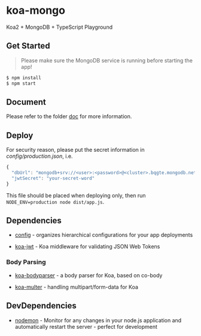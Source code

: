 # koa-mongo

Koa2 + MongoDB + TypeScript Playground


## Get Started

> Please make sure the MongoDB service is running before starting the app!

```bash
$ npm install
$ npm start
```


## Document

Please refer to the folder [doc](./doc) for more information.


## Deploy

For security reason, please put the secret information in _config/production.json_, i.e.

```js
{
  "dbUrl": "mongodb+srv://<user>:<password>@<cluster>.bqgte.mongodb.net/<dbname>?retryWrites=true&w=majority",
  "jwtSecret": "your-secret-word"
}
```

This file should be placed when deploying only, then run `NODE_ENV=production node dist/app.js`.


## Dependencies

* [config](https://github.com/lorenwest/node-config) - organizes hierarchical configurations for your app deployments

* [koa-jwt](https://github.com/koajs/jwt) - Koa middleware for validating JSON Web Tokens

### Body Parsing

* [koa-bodyparser](https://github.com/koajs/body-parser) - a body parser for Koa, based on co-body

* [koa-multer](https://github.com/koa-modules/multer) - handling multipart/form-data for Koa


## DevDependencies

* [nodemon](http://nodemon.io/) - Monitor for any changes in your node.js application and automatically restart the server - perfect for development
